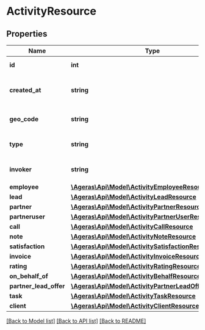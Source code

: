 # ActivityResource

## Properties
Name | Type | Description | Notes
------------ | ------------- | ------------- | -------------
**id** | **int** | id for activity. | [optional] 
**created_at** | **string** | Date and time of the creation of the activity. | [optional] 
**geo_code** | **string** | Geo Code for the activity. | [optional] 
**type** | **string** | Type of activity. | [optional] [default to 'unknown']
**invoker** | **string** | Whom did initiate the activity. | [optional] 
**employee** | [**\Ageras\Api\Model\ActivityEmployeeResource**](ActivityEmployeeResource.md) |  | [optional] 
**lead** | [**\Ageras\Api\Model\ActivityLeadResource**](ActivityLeadResource.md) |  | [optional] 
**partner** | [**\Ageras\Api\Model\ActivityPartnerResource**](ActivityPartnerResource.md) |  | [optional] 
**partneruser** | [**\Ageras\Api\Model\ActivityPartnerUserResource**](ActivityPartnerUserResource.md) |  | [optional] 
**call** | [**\Ageras\Api\Model\ActivityCallResource**](ActivityCallResource.md) |  | [optional] 
**note** | [**\Ageras\Api\Model\ActivityNoteResource**](ActivityNoteResource.md) |  | [optional] 
**satisfaction** | [**\Ageras\Api\Model\ActivitySatisfactionResource**](ActivitySatisfactionResource.md) |  | [optional] 
**invoice** | [**\Ageras\Api\Model\ActivityInvoiceResource**](ActivityInvoiceResource.md) |  | [optional] 
**rating** | [**\Ageras\Api\Model\ActivityRatingResource**](ActivityRatingResource.md) |  | [optional] 
**on_behalf_of** | [**\Ageras\Api\Model\ActivityBehalfResource**](ActivityBehalfResource.md) |  | [optional] 
**partner_lead_offer** | [**\Ageras\Api\Model\ActivityPartnerLeadOfferResource**](ActivityPartnerLeadOfferResource.md) |  | [optional] 
**task** | [**\Ageras\Api\Model\ActivityTaskResource**](ActivityTaskResource.md) |  | [optional] 
**client** | [**\Ageras\Api\Model\ActivityClientResource**](ActivityClientResource.md) |  | [optional] 

[[Back to Model list]](../README.md#documentation-for-models) [[Back to API list]](../README.md#documentation-for-api-endpoints) [[Back to README]](../README.md)


